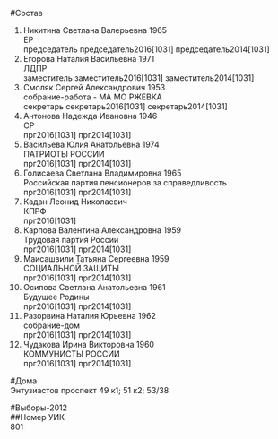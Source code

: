 #Состав  
1. Никитина Светлана Валерьевна 1965  
    ЕР  
    председатель председатель2016[1031] председатель2014[1031]  
2. Егорова Наталия Васильевна 1971  
    ЛДПР  
    заместитель заместитель2016[1031] заместитель2014[1031]  
3. Смоляк Сергей Александрович 1953  
    собрание-работа - МА МО РЖЕВКА  
    секретарь секретарь2016[1031] секретарь2014[1031]  
4. Антонова Надежда Ивановна 1946  
    СР  
    прг2016[1031] прг2014[1031]  
5. Васильева Юлия Анатольевна 1974  
    ПАТРИОТЫ РОССИИ  
    прг2016[1031] прг2014[1031]  
6. Голисаева Светлана Владимировна 1965  
    Российская партия пенсионеров за справедливость  
    прг2016[1031] прг2014[1031]  
7. Кадан Леонид Николаевич  
    КПРФ  
    прг2016[1031]  
8. Карпова Валентина Александровна 1959  
    Трудовая партия России  
    прг2016[1031] прг2014[1031]  
9. Маисашвили Татьяна Сергеевна 1959  
    СОЦИАЛЬНОЙ ЗАЩИТЫ  
    прг2016[1031] прг2014[1031]  
10. Осипова Светлана Анатольевна 1961  
    Будущее Родины  
    прг2016[1031] прг2014[1031]  
11. Разорвина Наталия Юрьевна 1962  
    собрание-дом  
    прг2016[1031] прг2014[1031]  
12. Чудакова Ирина Викторовна 1960  
    КОММУНИСТЫ РОССИИ  
    прг2016[1031] прг2014[1031]  
  
#Дома  
Энтузиастов проспект 49 к1; 51 к2; 53/38  
  
#Выборы-2012  
##Номер УИК  
801  
